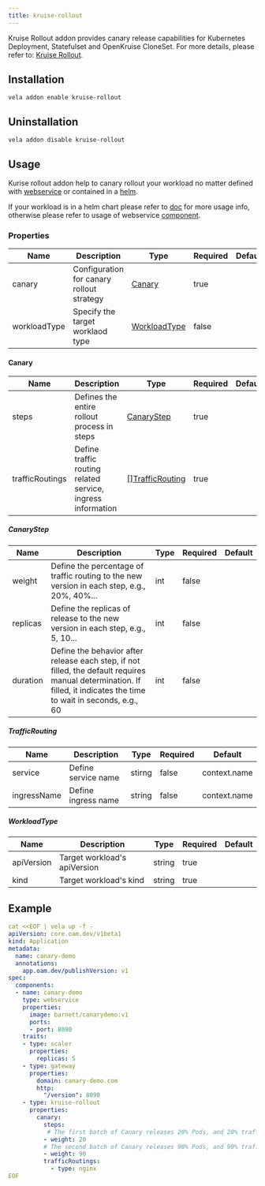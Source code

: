 ```yaml
---
title: kruise-rollout
---
```


Kruise Rollout addon provides canary release capabilities for Kubernetes Deployment, Statefulset and OpenKruise CloneSet.
For more details, please refer to: [Kruise Rollout](https://github.com/openkruise/rollouts/blob/master/docs/getting_started/introduction.md).


## Installation

```shell
vela addon enable kruise-rollout
```

## Uninstallation

```shell
vela addon disable kruise-rollout
```

## Usage

Kurise rollout addon help to canary rollout your workload no matter defined with [webservice](../../tutorials/webservice.mdx) or contained in a [helm](../../tutorials/helm.md).

If your workload is in a helm chart please refer to [doc](../../tutorials/helm-rollout.md) for more usage info, otherwise please refer to usage of webservice [component](../../end-user/traits/rollout.md).

### Properties

Name | Description | Type | Required | Default
 ------------ | ------------- | ------------- | ------------- | -------------
canary| Configuration for canary rollout strategy| [Canary](#Canary)| true|
workloadType| Specify the target worklaod type| [WorkloadType](#WorkloadType)|false

#### Canary

Name | Description | Type | Required | Default
 ------------ | ------------- | ------------- | ------------- | -------------
steps| Defines the entire rollout process in steps | [CanaryStep](#CanaryStep)|true
trafficRoutings| Define traffic routing related service, ingress information | [[]TrafficRouting](#TrafficRouting)| true


##### CanaryStep

Name | Description | Type | Required | Default
 ------------ | ------------- | ------------- | ------------- | -------------
weight| Define the percentage of traffic routing to the new version in each step, e.g., 20%, 40%...| int|false
replicas| Define the replicas of release to the new version in each step, e.g., 5, 10...| int| false
duration| Define the behavior after release each step, if not filled, the default requires manual determination. If filled, it indicates the time to wait in seconds, e.g., 60| int|false

##### TrafficRouting

Name | Description | Type | Required | Default
 ------------ | ------------- | ------------- | ------------- | -------------
service| Define service name | stirng | false | context.name
ingressName| Define ingress name | string | false | context.name

##### WorkloadType

Name | Description | Type | Required | Default
 ------------ | ------------- | ------------- | ------------- | -------------
apiVersion| Target workload's apiVersion| string| true
kind| Target workload's kind | string | true

## Example

```yaml
cat <<EOF | vela up -f -
apiVersion: core.oam.dev/v1beta1
kind: Application
metadata:
  name: canary-demo
  annotations:
    app.oam.dev/publishVersion: v1
spec:
  components:
  - name: canary-demo
    type: webservice
    properties:
      image: barnett/canarydemo:v1
      ports:
      - port: 8090
    traits:
    - type: scaler
      properties:
        replicas: 5
    - type: gateway
      properties:
        domain: canary-demo.com
        http:
          "/version": 8090
    - type: kruise-rollout
      properties:
        canary:
          steps:
           # The first batch of Canary releases 20% Pods, and 20% traffic imported to the new version, require manual confirmation before subsequent releases are completed
          - weight: 20
          # The second batch of Canary releases 90% Pods, and 90% traffic imported to the new version.
          - weight: 90
          trafficRoutings:
            - type: nginx
EOF
```
